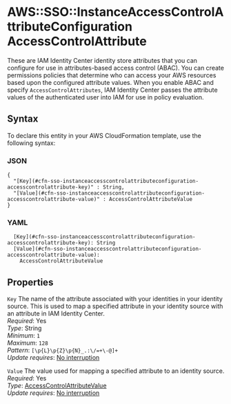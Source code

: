 # AWS::SSO::InstanceAccessControlAttributeConfiguration AccessControlAttribute<a name="aws-properties-sso-instanceaccesscontrolattributeconfiguration-accesscontrolattribute"></a>

These are IAM Identity Center identity store attributes that you can configure for use in attributes\-based access control \(ABAC\)\. You can create permissions policies that determine who can access your AWS resources based upon the configured attribute values\. When you enable ABAC and specify `AccessControlAttributes`, IAM Identity Center passes the attribute values of the authenticated user into IAM for use in policy evaluation\.

## Syntax<a name="aws-properties-sso-instanceaccesscontrolattributeconfiguration-accesscontrolattribute-syntax"></a>

To declare this entity in your AWS CloudFormation template, use the following syntax:

### JSON<a name="aws-properties-sso-instanceaccesscontrolattributeconfiguration-accesscontrolattribute-syntax.json"></a>

```
{
  "[Key](#cfn-sso-instanceaccesscontrolattributeconfiguration-accesscontrolattribute-key)" : String,
  "[Value](#cfn-sso-instanceaccesscontrolattributeconfiguration-accesscontrolattribute-value)" : AccessControlAttributeValue
}
```

### YAML<a name="aws-properties-sso-instanceaccesscontrolattributeconfiguration-accesscontrolattribute-syntax.yaml"></a>

```
  [Key](#cfn-sso-instanceaccesscontrolattributeconfiguration-accesscontrolattribute-key): String
  [Value](#cfn-sso-instanceaccesscontrolattributeconfiguration-accesscontrolattribute-value):
    AccessControlAttributeValue
```

## Properties<a name="aws-properties-sso-instanceaccesscontrolattributeconfiguration-accesscontrolattribute-properties"></a>

`Key` <a name="cfn-sso-instanceaccesscontrolattributeconfiguration-accesscontrolattribute-key"></a>
The name of the attribute associated with your identities in your identity source\. This is used to map a specified attribute in your identity source with an attribute in IAM Identity Center\.  
_Required_: Yes  
_Type_: String  
_Minimum_: `1`  
_Maximum_: `128`  
_Pattern_: `[\p{L}\p{Z}\p{N}_.:\/=+\-@]+`  
_Update requires_: [No interruption](https://docs.aws.amazon.com/AWSCloudFormation/latest/UserGuide/using-cfn-updating-stacks-update-behaviors.html#update-no-interrupt)

`Value` <a name="cfn-sso-instanceaccesscontrolattributeconfiguration-accesscontrolattribute-value"></a>
The value used for mapping a specified attribute to an identity source\.  
_Required_: Yes  
_Type_: [AccessControlAttributeValue](aws-properties-sso-instanceaccesscontrolattributeconfiguration-accesscontrolattributevalue.md)  
_Update requires_: [No interruption](https://docs.aws.amazon.com/AWSCloudFormation/latest/UserGuide/using-cfn-updating-stacks-update-behaviors.html#update-no-interrupt)

